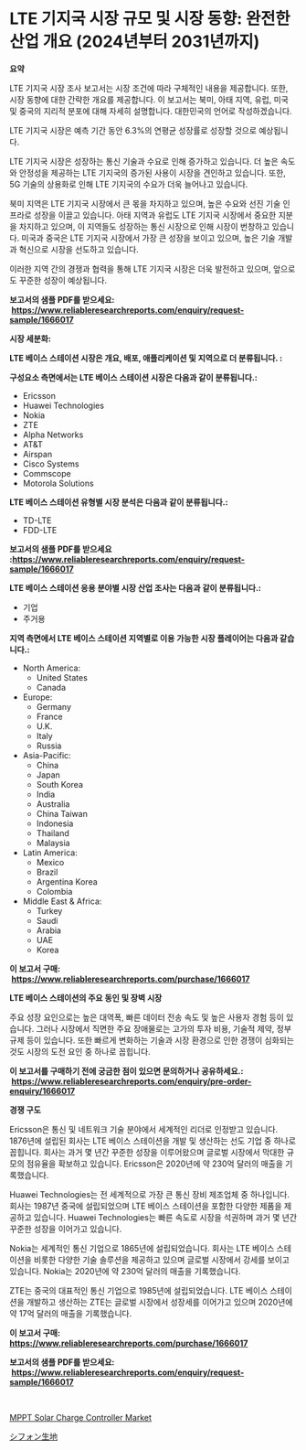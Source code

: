 <p><h1>LTE 기지국 시장 규모 및 시장 동향: 완전한 산업 개요 (2024년부터 2031년까지)</h1></p><p><strong>요약</strong></p>
<p><p>LTE 기지국 시장 조사 보고서는 시장 조건에 따라 구체적인 내용을 제공합니다. 또한, 시장 동향에 대한 간략한 개요를 제공합니다. 이 보고서는 북미, 아태 지역, 유럽, 미국 및 중국의 지리적 분포에 대해 자세히 설명합니다. 대한민국의 언어로 작성하겠습니다.</p><p>LTE 기지국 시장은 예측 기간 동안 6.3%의 연평균 성장률로 성장할 것으로 예상됩니다.</p><p>LTE 기지국 시장은 성장하는 통신 기술과 수요로 인해 증가하고 있습니다. 더 높은 속도와 안정성을 제공하는 LTE 기지국의 증가된 사용이 시장을 견인하고 있습니다. 또한, 5G 기술의 상용화로 인해 LTE 기지국의 수요가 더욱 늘어나고 있습니다.</p><p>북미 지역은 LTE 기지국 시장에서 큰 몫을 차지하고 있으며, 높은 수요와 선진 기술 인프라로 성장을 이끌고 있습니다. 아태 지역과 유럽도 LTE 기지국 시장에서 중요한 지분을 차지하고 있으며, 이 지역들도 성장하는 통신 시장으로 인해 시장이 번창하고 있습니다. 미국과 중국은 LTE 기지국 시장에서 가장 큰 성장을 보이고 있으며, 높은 기술 개발과 혁신으로 시장을 선도하고 있습니다.</p><p>이러한 지역 간의 경쟁과 협력을 통해 LTE 기지국 시장은 더욱 발전하고 있으며, 앞으로도 꾸준한 성장이 예상됩니다.</p></p>
<p><strong>보고서의 샘플 PDF를 받으세요: &nbsp;<a href="https://www.reliableresearchreports.com/enquiry/request-sample/1666017">https://www.reliableresearchreports.com/enquiry/request-sample/1666017</a></strong></p>
<p><strong>시장 세분화:</strong></p>
<p><strong> LTE 베이스 스테이션 시장은 개요, 배포, 애플리케이션 및 지역으로 더 분류됩니다. :</strong></p>
<p><strong>구성요소 측면에서는 LTE 베이스 스테이션 시장은 다음과 같이 분류됩니다.:</strong></p>
<p><ul><li>Ericsson</li><li>Huawei Technologies</li><li>Nokia</li><li>ZTE</li><li>Alpha Networks</li><li>AT&T</li><li>Airspan</li><li>Cisco Systems</li><li>Commscope</li><li>Motorola Solutions</li></ul></p>
<p><strong> LTE 베이스 스테이션 유형별 시장 분석은 다음과 같이 분류됩니다.:</strong></p>
<p><ul><li>TD-LTE</li><li>FDD-LTE</li></ul></p>
<p><strong>보고서의 샘플 PDF를 받으세요 :<a href="https://www.reliableresearchreports.com/enquiry/request-sample/1666017">https://www.reliableresearchreports.com/enquiry/request-sample/1666017</a></strong></p>
<p><strong> LTE 베이스 스테이션 응용 분야별 시장 산업 조사는 다음과 같이 분류됩니다.:</strong></p>
<p><ul><li>기업</li><li>주거용</li></ul></p>
<p><strong>지역 측면에서 LTE 베이스 스테이션 지역별로 이용 가능한 시장 플레이어는 다음과 같습니다.:</strong></p>
<p><ul>
    <li>
        North America:
        <ul>
            <li>United States</li>
            <li>Canada</li>
        </ul>
    </li>
    <li>
        Europe:
        <ul>
            <li>Germany</li>
            <li>France</li>
            <li>U.K.</li>
            <li>Italy</li>
            <li>Russia</li>
        </ul>
    </li>
    <li>
        Asia-Pacific:
        <ul>
            <li>China</li>
            <li>Japan</li>
            <li>South Korea</li>
            <li>India</li>
            <li>Australia</li>
            <li>China Taiwan</li>
            <li>Indonesia</li>
            <li>Thailand</li>
            <li>Malaysia</li>
        </ul>
    </li>
    <li>
        Latin America:
        <ul>
            <li>Mexico</li>
            <li>Brazil</li>
            <li>Argentina Korea</li>
            <li>Colombia</li>
        </ul>
    </li>
    <li>
        Middle East & Africa:
        <ul>
            <li>Turkey</li>
            <li>Saudi</li>
            <li>Arabia</li>
            <li>UAE</li>
            <li>Korea</li>
        </ul>
    </li>
    </ul></p>
<p><strong>이 보고서 구매: &nbsp;<a href="https://www.reliableresearchreports.com/purchase/1666017">https://www.reliableresearchreports.com/purchase/1666017</a></strong></p>
<p><strong>LTE 베이스 스테이션의 주요 동인 및 장벽 시장</strong></p>
<p><p>주요 성장 요인으로는 높은 대역폭, 빠른 데이터 전송 속도 및 높은 사용자 경험 등이 있습니다. 그러나 시장에서 직면한 주요 장애물로는 고가의 투자 비용, 기술적 제약, 정부 규제 등이 있습니다. 또한 빠르게 변화하는 기술과 시장 환경으로 인한 경쟁이 심화되는 것도 시장의 도전 요인 중 하나로 꼽힙니다.</p></p>
<p><strong>이 보고서를 구매하기 전에 궁금한 점이 있으면 문의하거나 공유하세요.: &nbsp;<a href="https://www.reliableresearchreports.com/enquiry/pre-order-enquiry/1666017">https://www.reliableresearchreports.com/enquiry/pre-order-enquiry/1666017</a></strong></p>
<p><strong>경쟁 구도</strong></p>
<p><p>Ericsson은 통신 및 네트워크 기술 분야에서 세계적인 리더로 인정받고 있습니다. 1876년에 설립된 회사는 LTE 베이스 스테이션을 개발 및 생산하는 선도 기업 중 하나로 꼽힙니다. 회사는 과거 몇 년간 꾸준한 성장을 이루어왔으며 글로벌 시장에서 막대한 규모의 점유율을 확보하고 있습니다. Ericsson은 2020년에 약 230억 달러의 매출을 기록했습니다.</p><p>Huawei Technologies는 전 세계적으로 가장 큰 통신 장비 제조업체 중 하나입니다. 회사는 1987년 중국에 설립되었으며 LTE 베이스 스테이션을 포함한 다양한 제품을 제공하고 있습니다. Huawei Technologies는 빠른 속도로 시장을 석권하며 과거 몇 년간 꾸준한 성장을 이어가고 있습니다.</p><p>Nokia는 세계적인 통신 기업으로 1865년에 설립되었습니다. 회사는 LTE 베이스 스테이션을 비롯한 다양한 기술 솔루션을 제공하고 있으며 글로벌 시장에서 강세를 보이고 있습니다. Nokia는 2020년에 약 230억 달러의 매출을 기록했습니다.</p><p>ZTE는 중국의 대표적인 통신 기업으로 1985년에 설립되었습니다. LTE 베이스 스테이션을 개발하고 생산하는 ZTE는 글로벌 시장에서 성장세를 이어가고 있으며 2020년에 약 17억 달러의 매출을 기록했습니다.</p></p>
<p><strong>이 보고서 구매: &nbsp; <a href="https://www.reliableresearchreports.com/purchase/1666017">https://www.reliableresearchreports.com/purchase/1666017</a></strong></p>
<p><strong>보고서의 샘플 PDF를 받으세요: &nbsp;<a href="https://www.reliableresearchreports.com/enquiry/request-sample/1666017">https://www.reliableresearchreports.com/enquiry/request-sample/1666017</a></strong><strong></strong></p>
<p>&nbsp;</p>
<p><p><a href="https://github.com/CliffMedina6/Market-Research-Report-List-4/blob/main/mppt-solar-charge-controller-market.md">MPPT Solar Charge Controller Market</a></p><p><a href="https://github.com/mreklxf44233/Market-Research-Report-List-1/blob/main/792499916217.md">シフォン生地</a></p></p>
